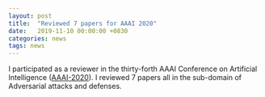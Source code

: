 ```yaml
---
layout: post
title:  "Reviewed 7 papers for AAAI 2020"
date:   2019-11-10 00:00:00 +0830
categories: news
tags: news
---
```


I participated as a reviewer in the thirty-forth AAAI Conference on Artificial Intelligence (<a href= "https://aaai.org/Conferences/AAAI-20/">AAAI-2020</a>). I reviewed 7 papers all in the sub-domain of Adversarial attacks and defenses. 